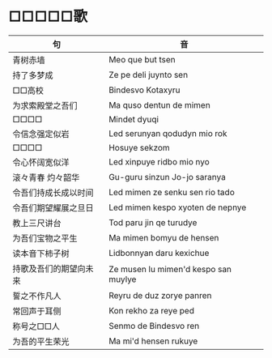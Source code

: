 # □□□□□歌


|句|音|
|-|-|
|青树赤墙|Meo que but tsen|
|持了多梦成|Ze pe deli juynto sen|
|□□高校|Bindesvo Kotaxyru|
|为求索殿堂之吾们|Ma quso dentun de mimen|
|□□□□|Mindet dyuqi|
|令信念强定似岩|Led serunyan qodudyn mio rok|
|□□□□|Hosuye sekzom|
|令心怀阔宽似洋|Led xinpuye ridbo mio nyo|
|滚々青春  灼々韶华|Gu-guru sinzun  Jo-jo saranya|
|令吾们持成长成以时间|Led mimen ze senku sen rio tado|
|令吾们期望耀展之旦日|Led mimen kespo xyoten de nepnye|
|教上三尺讲台|Tod paru jin qe turudye|
|为吾们宝物之平生|Ma mimen bomyu de hensen|
|读本音下柿子树|Lidbonnyan daru kexichue|
|持歌及吾们的期望向未来|Ze musen lu mimen'd kespo san muylye|
|誓之不作凡人|Reyru de duz zorye panren|
|常回声于耳侧|Kon rekho za reye ped|
|称号之□□人|Senmo de Bindesvo ren|
|为吾的平生荣光|Ma mi'd hensen rukuye|
